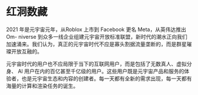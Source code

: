 # 红洞数藏

2021 年是元宇宙元年，从Roblox 上市到 Facebook 更名 Meta，从英伟达推出 Om- niverse 到众多一线企业组建元宇宙开放标准联盟，新时代的潮水正向我们加速涌来。我们认为，真正的元宇宙时代不应是寡头割据流量垄断的，而是群星璀璨开放互融的。

元宇宙时代的用户也不应局限于当下的互联网用户，而是包括了无数真人、虚拟分身、 Al 用户在内的百亿甚至千亿级的用户。这些用户既是元宇宙产品和服务的体验者，也是元宇宙生态和内容的创建者。每一天都有全新的需求出现，每一天都有海量的计算和渲染任务的诞生。
